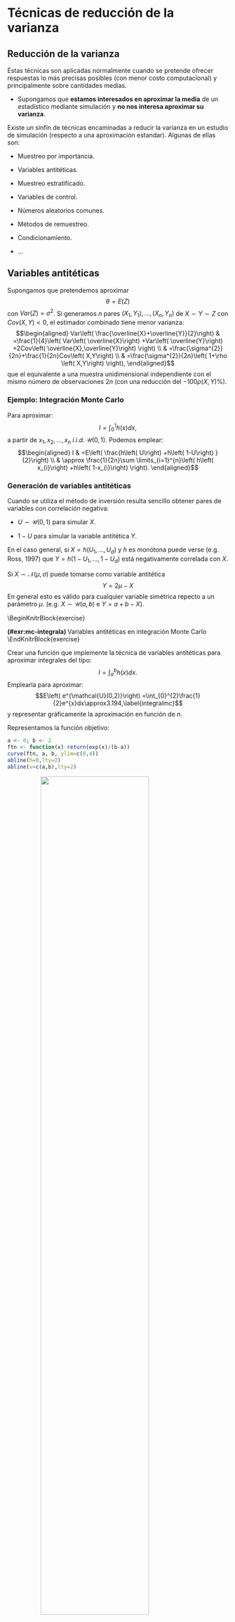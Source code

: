 Técnicas de reducción de la varianza
====================================




Reducción de la varianza
------------------------

Éstas técnicas son aplicadas normalmente cuando se pretende ofrecer respuestas
lo más precisas posibles (con menor costo computacional) y principalmente sobre cantidades medias.

-   Supongamos que **estamos interesados en aproximar la media** de un
    estadístico mediante simulación y 
    **no nos interesa aproximar su varianza**.

Existe un sinfín de técnicas encaminadas a reducir la varianza en un
estudio de simulación (respecto a una aproximación estandar). 
Algunas de ellas son:

-   Muestreo por importancia.

-   Variables antitéticas.

-   Muestreo estratificado.

-   Variables de control.

-   Números aleatorios comunes.

-   Métodos de remuestreo.

-   Condicionamiento.

-   ...

Variables antitéticas
---------------------
 
Supongamos que pretendemos aproximar 
$$\theta=E\left(  Z\right)$$ 
con $Var\left( Z \right) = \sigma^{2}$.
Si generamos $n$ pares 
$\left(  X_{1},Y_{1}\right), ... ,\left( X_{n},Y_{n}\right)$ 
de $X\sim Y\sim Z$ con $Cov\left(  X,Y\right) < 0$, 
el estimador combinado tiene menor varianza:
$$\begin{aligned}
    Var\left(  \frac{\overline{X}+\overline{Y}}{2}\right)   & =\frac{1}{4}\left(
    Var\left(  \overline{X}\right)  +Var\left(  \overline{Y}\right)  +2Cov\left(
    \overline{X},\overline{Y}\right)  \right) \\
    & =\frac{\sigma^{2}}{2n}+\frac{1}{2n}Cov\left(  X,Y\right) \\
    & =\frac{\sigma^{2}}{2n}\left(  1+\rho \left(  X,Y\right)  \right),
\end{aligned}$$
que el equivalente a una muestra unidimensional independiente con el
mismo número de observaciones $2n$ (con una reducción del
$-100\rho \left( X,Y\right) \%$).

### Ejemplo: Integración Monte Carlo

Para aproximar:
$$I=\int_{0}^{1}h\left(  x\right) dx,$$ 
a partir de $x_{1},x_{2},\ldots,x_{n}$ $i.i.d.$ 
$\mathcal{U}\left(0,1\right)$.
Podemos emplear: 
$$\begin{aligned}
    I  & =E\left(  \frac{h\left(  U\right)  +h\left(  1-U\right)  }{2}\right) \\
    & \approx \frac{1}{2n}\sum \limits_{i=1}^{n}\left(  h\left(  x_{i}\right)
    +h\left(  1-x_{i}\right)  \right).
\end{aligned}$$

### Generación de variables antitéticas

Cuando se utiliza el método de inversión resulta sencillo obtener
pares de variables con correlación negativa:

-   $U\sim \mathcal{U}\left(  0,1\right)$ para simular $X$.

-   $1-U$ para simular la variable antitética $Y$.

En el caso general, si $X=h\left(  U_{1},\ldots,U_{d}\right)$ y
$h$ es monótona puede verse (e.g. Ross, 1997) que
$Y=h\left(  1-U_{1},\ldots,1-U_{d}\right)$ está negativamente
correlada con $X$.

Si $X\sim \mathcal{N}(\mu,\sigma)$ puede tomarse como variable
antitética $$Y=2\mu-X$$ 
En general esto es válido para cualquier variable
simétrica repecto a un parámetro $\mu$.
(e.g. $X\sim \mathcal{U}(a,b)$ e $Y=a+b-X$).


\BeginKnitrBlock{exercise}<div class="exercise"><span class="exercise" id="exr:mc-integrala"><strong>(\#exr:mc-integrala) </strong></span>Variables antitéticas en integración Monte Carlo </div>\EndKnitrBlock{exercise}

Crear una función que implemente la técnica de variables antitéticas para aproximar integrales del tipo:
$$I=\int_{a}^{b}h\left(  x\right)  dx.$$ 
Emplearla para aproximar:
$$E\left(  e^{\mathcal{U}(0,2)}\right)  =\int_{0}^{2}\frac{1}{2}e^{x}dx\approx3.194,\label{integralmc}$$
y representar gráficamente la aproximación en función de $n$.

Representamos la función objetivo:


```r
a <- 0; b <- 2
ftn <- function(x) return(exp(x)/(b-a))
curve(ftn, a, b, ylim=c(0,4))
abline(h=0,lty=2)
abline(v=c(a,b),lty=2)
```

<img src="10-Reduccion_varianza_files/figure-html/unnamed-chunk-2-1.png" width="70%" style="display: block; margin: auto;" />

Se trata de calcular la media de $e^{\mathcal{U}(0,2)}$:


```r
teor <- (exp(b)-exp(a))/(b-a)
teor
```

```
## [1] 3.194528
```

Para la aproximación por integración Monte Carlo podemos emplear la función del capítulo anterior:


```r
mc.integral <- function(ftn, a, b, n, plot=TRUE) {
  fx <- sapply(runif(n, a, b), ftn)*(b-a)
  if (plot) {
    estint <- cumsum(fx)/(1:n)
    esterr <- sqrt(cumsum((fx-estint)^2))/(1:n)
    plot(estint, ylab="Media y rango de error", type="l", lwd= 2, 
         ylim=mean(fx)+2*c(-esterr[1],esterr[1]), xlab="Iteraciones")
    abline(h = estint[n], lty=2)
    lines(estint+2*esterr, lty = 3)
    lines(estint-2*esterr, lty = 3)
    return(list(valor=estint[n], error=2*esterr[n]))  
  } else return(list(valor=mean(fx), error=2*sd(fx)/sqrt(n)))
}  

set.seed(54321)
res <- mc.integral(ftn, a, b, 500)
abline(h = teor)
```

<img src="10-Reduccion_varianza_files/figure-html/unnamed-chunk-4-1.png" width="70%" style="display: block; margin: auto;" />

```r
res
```

```
## $valor
## [1] 3.184612
## 
## $error
## [1] 0.1619886
```


Para la integración Monte Carlo con variables antitéticas podríamos considerar:


```r
mc.integrala <- function(ftn, a, b, n, plot=TRUE,...) {
  # n es el nº de evaluaciones de la función objetivo (para facilitar comparaciones, solo se genera la mitad)
  x <- runif(n%/%2, a, b)
  # La siguiente línea solo para representar alternando
  x <- as.numeric(matrix(c(x,a+b-x),nrow=2,byrow=TRUE))
  # bastaría con emplear p.e. c(x,a+b-x)
  fx <- sapply(x, ftn)*(b-a)
  if (plot) {
    estint <- cumsum(fx)/(1:n)
    esterr <- sqrt(cumsum((fx-estint)^2))/(1:n)
    plot(estint, ylab="Media y rango de error",type="l", lwd = 2,
         ylim=mean(fx)+2*c(-esterr[1],esterr[1]),xlab="Iteraciones",...)
    abline(h = estint[n], lty=2)
    lines(estint+2*esterr, lty = 3)
    lines(estint-2*esterr, lty = 3)
    return(list(valor=estint[n],error=2*esterr[n]))
  } else return(list(valor=mean(fx),error=2*sd(fx)/sqrt(n)))
}

set.seed(54321)
res <- mc.integrala(ftn, a, b, 500)
```

<img src="10-Reduccion_varianza_files/figure-html/unnamed-chunk-5-1.png" width="70%" style="display: block; margin: auto;" />

```r
res
```

```
## $valor
## [1] 3.222366
## 
## $error
## [1] 0.1641059
```

Pero aunque aparentemente converge antes, parece no haber una mejora en la precisión de la aproximación. 
Si calculamos el porcentaje (estimado) de reducción del error:


```r
100*(0.1619886-0.1641059)/0.1619886
```

```
## [1] -1.307067
```

El problema es que en este caso se está estimando mal la varianza (asumiendo independencia).
Hay que tener cuidado con las técnicas de reducción de la varianza si uno de los objetivos de la simulación es precisamente estimar la variabilidad.
En este caso, una versión de la función anterior para integración Monte Carlo con variables antitéticas, con aproximación del error bajo dependencia podría ser:


```r
mc.integrala2 <- function(ftn, a, b, n, plot = TRUE,...) {
  # n es el nº de evaluaciones de la función objetivo (para facilitar comparaciones, solo se genera la mitad)
  x <- runif(n%/%2, a, b)
  # La siguiente línea solo para representar alternando
  x <- matrix(c(x,a+b-x),nrow=2,byrow=TRUE)
  # bastaría con emplear p.e. c(x,a+b-x)
  fx <- apply(x, 1,  ftn)*(b-a)
  corr <- cor(fx[,1], fx[,2])
  fx <- as.numeric(fx)
  return(list(valor=mean(fx), error=2*sd(fx)/sqrt(n)*sqrt(1+corr)))
}

set.seed(54321)
res <- mc.integrala2(ftn, a, b, 500)
res
```

```
## $valor
## [1] 3.222366
## 
## $error
## [1] 0.05700069
```

Porcentaje estimado de reducción del error:


```r
100*(0.1619886-0.05700069)/0.1619886
```

```
## [1] 64.81191
```

En este caso puede verse que la reducción teórica de la varianza es del 96.7%


 
Estratificación
---------------

Si se divide la población en estratos y se genera en cada uno un
número de observaciones proporcional a su tamaño (a la probabilidad de cada uno) nos
aseguramos de que se cubre el dominio de interés y se puede acelerar
la convergencia.

-   Por ejemplo, para generar una muestra de tamaño $n$ de una
    $\mathcal{U}\left(  0,1\right)$, se pueden generar $l=\frac{n}{k}$
    observaciones ($1\leq k\leq n$) de la forma:
    $$U_{j_{1}},\ldots,U_{j_{l}}\sim \mathcal{U}\left(  \frac{(j-1)}{k},\frac{j}{k}\right)  \text{ para }j=1,...,k.$$

Si en el número de obsevaciones se tiene en cuenta la
variabilidad en el estrato se puede obtener una reducción
significativa de la varianza.


\BeginKnitrBlock{example}\iffalse{-91-77-117-101-115-116-114-101-111-32-101-115-116-114-97-116-105-102-105-99-97-100-111-32-100-101-32-117-110-97-32-101-120-112-111-110-101-110-99-105-97-108-93-}\fi{}<div class="example"><span class="example" id="exm:estr-exp"><strong>(\#exm:estr-exp)  \iffalse (Muestreo estratificado de una exponencial) \fi{} </strong></span></div>\EndKnitrBlock{example}

Supóngase el siguiente problema (absolutamente artificial pero ilustrativo para comprender esta técnica). 
Dada una muestra de tamaño 10 de una población con distribución: 
$$X \sim \exp\left( 1 \right),$$
se desea aproximar la media poblacional (es sobradamente conocido que es 1) a partir de 10 simulaciones. 
Supongamos que para evitar que, por puro azar, exista alguna zona en la que la exponencial toma valores, no representada en la muestra simulada de 10 datos, se consideran tres estratos. 
Por ejemplo, el del 40% de valores menores, el siguiente 50% de valores (intermedios) y el 10% de valores más grandes para esta distribución.

El algoritmo de inversión (optimizado) para simular una $\exp\left(1\right)$ es:

1. Generar $U\sim \mathcal{U}\left(  0,1\right)$.

2. Hacer $X=-\ln U$.

Dado que, en principio, simulando diez valores $U_{1},U_{2},\ldots,U_{10}\sim \mathcal{U}\left(  0,1\right)$, no hay nada que nos garantice que las proporciones de los estratos son las deseadas (aunque sí lo serán en media). 
Una forma de garantizar el que obtengamos **4, 5 y 1** valores, repectivamente, en cada uno de los tres estratos, consiste en simular: 

-   4 valores de $\mathcal{U}[0.6,1)$ para el primer estrato, 

-   5 valores de $\mathcal{U}[0.1,0.6)$ para el segundo y 

-   uno de $\mathcal{U}[0,0.1)$ para el tercero. 
    
Otra forma de proceder consistiría en rechazar valores de $U$ que caigan en uno de esos tres intervalos cuando el cupo de ese estrato esté ya lleno (lo cual no sería computacionalmente eficiente).    

El algoritmo con la estratificación propuesta sería como sigue:

1. Para $i=1,2,\ldots, 10$:

2. Generar $U_{i}$:

    2a. Generar $U\sim \mathcal{U}\left(  0,1\right)$.

    2b. Si $i\leq4$ hacer $U_{i} = 0.4 \cdot U + 0.6$.

    2c. Si $4<i\leq9$ hacer $U_{i} = 0.5 \cdot U + 0.1$.

    2d. Si $i=10$ hacer $U_{i} = 0.1 \cdot U$.

3. Devolver $X_{i}=-\ln U_{i}$.

No es difícil probar que:

-   $Var\left( X_{i}\right) = 0.0214644$ si $i=1,2,3,4$, 

-   $Var\left( X_{i}\right) = 0.229504$ si $i=5,6,7,8,9$ y

-   $Var\left( X_{10}\right) = 1$. 

Como consecuencia:
$$Var\left(  \overline{X}\right)  =\frac{1}{10^{2}}\sum_{i=1}^{10}
Var\left( X_{i} \right)  = 0.022338$$ 
que es bastante menor que 1 (la varianza en el caso de muestreo aleatorio simple no estratificado).


\BeginKnitrBlock{exercise}\iffalse{-91-73-110-116-101-103-114-97-99-105-243-110-32-77-111-110-116-101-32-67-97-114-108-111-32-99-111-110-32-101-115-116-114-97-116-105-102-105-99-97-99-105-243-110-93-}\fi{}<div class="exercise"><span class="exercise" id="exr:mc-integrale"><strong>(\#exr:mc-integrale)  \iffalse (Integración Monte Carlo con estratificación) \fi{} </strong></span></div>\EndKnitrBlock{exercise}

Aproximar la integral anterior empleando la técnica de estratificación, considerando $k$ subintervalos regularmente espaciados en el intervalo $\left[ 0, 2 \right]$. 
¿Como varía la reducción en la varianza dependiendo del valor de $k$?



```r
mc.integrale <- function(ftn, a, b, n, k) {
  # Integración Monte Carlo con estratificación
  l <- n%/%k
  int <- seq(a, b, len=k+1)
  x <- runif(l*k, rep(int[-(k+1)], each=l), rep(int[-1], each=l))
  # l uniformes en cada uno de los intervalos [(j-1)/k , j/k]
  fx <- sapply(x, ftn)*(b-a)
  return(list(valor=mean(fx), error=2*sd(fx)/sqrt(n)))   # error mal calculado
}

set.seed(54321)
res <- mc.integral(ftn, a, b, 500)
abline(h = teor)
```

<img src="10-Reduccion_varianza_files/figure-html/unnamed-chunk-9-1.png" width="70%" style="display: block; margin: auto;" />

```r
res
```

```
## $valor
## [1] 3.184612
## 
## $error
## [1] 0.1619886
```

```r
set.seed(54321)
mc.integrale(ftn, a, b, 500, 50)
```

```
## $valor
## [1] 3.193338
## 
## $error
## [1] 0.1597952
```

```r
set.seed(54321)
mc.integrale(ftn, a, b, 500, 100)
```

```
## $valor
## [1] 3.193927
## 
## $error
## [1] 0.1599089
```

De esta forma no se tiene en cuenta la variabilidad en el estrato.
El tamaño de las submuestras debería incrementarse hacia el extremo superior.

\BeginKnitrBlock{exercise}<div class="exercise"><span class="exercise" id="exr:mc-integraleb"><strong>(\#exr:mc-integraleb) </strong></span></div>\EndKnitrBlock{exercise}
Repetir el ejemplo anterior considerando intervalos regularmente espaciados en escala exponencial.


Variables de control
--------------------

En este caso se trata de sacar partido tanto a una covarianza
positiva como negativa.
La idea básica es emplear una variable $Y$, con media conocida
$\mu_{Y}$, para controlar la variable $X$ (con media desconocida),
de forma que ambas variables estén "suficientemente" correlacionadas.
La versión "controlada" de $X$ será:
$$X^{\ast}=X+\alpha \left(  Y-\mu_{Y}\right)$$ 
con $E(X^{\ast})=E(X)=\theta$.
Puede verse que
$Var(X^{\ast})=Var(X)+\alpha^{2}Var(Y)+2\alpha Cov(X,Y)$ 
es mínima para:
$$\alpha^{\ast}=-\frac{Cov(X,Y)}{Var(Y)},$$ 
con $Var(X^{\ast}) = Var(X) \left( 1-\rho^{2} \left( X, Y \right) \right)$ 
(lo que supone una reducción del $100\rho^{2}\left( X, Y \right) \%$).

En la práctica normalmente $\alpha^{\ast}$ no es conocida. 
Para estimarlo se puede realizar ajuste lineal de $X$ sobre $Y$ 
(a partir de los datos simulados $X_{i}$ e $Y_{i}$, $1\leq i\leq n$):

-   Si $\hat{x}=\hat{\beta}_{0}+\hat{\beta}_{1}y$ es la recta ajustada, con
    $\hat{\beta}_{1} = \dfrac{S_{XY}}{S_{Y}^{2}}$ y 
    $\hat{\beta}_{0} = \overline{X}-\hat{\beta}_{1}\overline{Y}$, 
    la estimación sería: 
    $$\hat{\alpha}^{\ast}=-\hat{\beta}_{1}$$
    
-   Adicionalmente, para aproximar $\theta$:
    $$\begin{aligned}
    \hat{\theta} & =\overline{X}^{\ast}=\overline{X}-\hat{\beta}_{1}\left( \overline{Y}-\mu_{Y}\right) \\  
    & =\hat{\beta}_{0}+\hat{\beta}_{1}\mu_{Y}
    \end{aligned}$$

-   Si $\mu_{Y}=0\Rightarrow \hat{\theta}=\overline{X}^{\ast}=\hat{\beta}_{0}$.

          

\BeginKnitrBlock{exercise}\iffalse{-91-73-110-116-101-103-114-97-99-105-243-110-32-77-111-110-116-101-32-67-97-114-108-111-32-99-111-110-32-118-97-114-105-97-98-108-101-115-32-100-101-32-99-111-110-116-114-111-108-93-}\fi{}<div class="exercise"><span class="exercise" id="exr:mc-integral-contr"><strong>(\#exr:mc-integral-contr)  \iffalse (Integración Monte Carlo con variables de control) \fi{} </strong></span></div>\EndKnitrBlock{exercise}

Aproximar la integral anterior empleando la variable $U\sim\mathcal{U}(0,2)$ para controlar la variable $e^{U}$.

Se trata de calcular la media de $exp(\mathcal{U}(a,b))$:


```r
a <- 0; b <- 2
teor <- (exp(b)-exp(a))/(b-a)
teor
```

```
## [1] 3.194528
```

Aproximación clásica por simulación:


```r
set.seed(54321)
nsim <- 1000
u <- runif(nsim, a, b)
expu <- exp(u)
mean(expu) 
```

```
## [1] 3.182118
```

Con variable control:


```r
plot(u, expu)
reg <- lm(expu ~ u)$coef
abline(reg, col='blue')
```

<img src="10-Reduccion_varianza_files/figure-html/unnamed-chunk-12-1.png" width="70%" style="display: block; margin: auto;" />

```r
# summary(lm(expu ~ u)) # R-squared: 0.9392
reg[1]+reg[2] # Coincidirá con la solución mean(expuc)
```

```
## (Intercept) 
##    3.204933
```

Lo siguiente ya no sería necesario:


```r
expuc <- expu - reg[2]*(u-1)
mean(expuc)  
```

```
## [1] 3.204933
```

Estimación del porcentaje de reducción en la varianza:


```r
100*(var(expu)-var(expuc))/var(expu)
```

```
## [1] 93.91555
```


Números aleatorios comunes
--------------------------

Se trataría de una técnica básica del diseño de experimentos: 
realizar comparaciones homogéneas (bloquear). 
Por ejemplo cuando se diseña un experimento para la comparación 
de la media de dos variables, se pueden emplear las denominadas 
muestras apareadas, en lugar de muestras independientes.

Supóngamos que estamos interesados en las diferencias entre dos
estrategias (e.g. dos estimadores):
$$E\left(  X\right)  -E\left(  Y\right)  =E\left(  X-Y\right).$$

Para ello se generan dos secuencias $X_{1}$, $X_{2}$, $\ldots$,
$X_{n}$, e $Y_{1}$, $Y_{2}$, $\ldots$, $Y_{n}$ y se calcula:
$$\overline{X}-\overline{Y}=\frac{1}{n}\sum_{i=1}^{n}\left(  X_{i}-Y_{i}\right)$$

-   Si las secuencias se generan de modo independiente:
    $$Var\left( \overline{X} - \overline{Y} \right) 
    = \frac{1}{n} \left( Var\left( X \right) + Var\left( Y \right) \right)$$

-   Si se generar las secuencias empleando** la misma semilla**, 
    los datos son dependientes: 
    $$Cov\left( X_{i}, Y_{i} \right) > 0$$ 
    y tendríamos que:
    $$\begin{aligned}
    Var\left( \overline{X}-\overline{Y}\right)  &
    = \frac{1}{n^{2}}\sum_{i=1}^{N}Var\left( X_{i}-Y_{i}\right) 
    = \frac{1}{n}Var\left( X_{i}-Y_{i}\right) \\
    & = \frac{1}{n}\left( Var\left( X_{i} \right) + Var\left( Y_{i} \right)
    - 2Cov\left( X_{i},Y_{i} \right) \right) \\
    & \leq \frac{1}{n}\left( Var\left( X_{i} \right) 
    + Var\left( Y_{i}\right) \right)
    \end{aligned}$$

En el capítulo de aplicaciones de la simulación se empleó esta técnica para comparar distribuciones de estimadores...

Ejercicios fin de práctica
--------------------------

\BeginKnitrBlock{exercise}\iffalse{-91-112-114-111-112-117-101-115-116-111-93-}\fi{}<div class="exercise"><span class="exercise" id="exr:mc-int-ainv"><strong>(\#exr:mc-int-ainv)  \iffalse (propuesto) \fi{} </strong></span></div>\EndKnitrBlock{exercise}

Aproximar mediante integración Monte Carlo (clásica) la media de una distribución exponencial de parámetro $1/2$:
$$I=\int_{0}^{\infty}\frac{x}{2}e^{-\frac{x}{2}}dx$$ 
y representar gráficamente la aproximación en función de $n$. 
Comparar los resultados con los obtenidos empleando variables antitéticas,
¿se produce una reducción en la varianza?

\BeginKnitrBlock{remark}<div class="remark">\iffalse{} <span class="remark"><em>Nota: </em></span>  \fi{}Puede ser recomendable emplear el método de inversión para generar las
muestras (antitéticas) de la exponencial.</div>\EndKnitrBlock{remark}

MC clásico:


```r
nsim <- 1000
lambda <- 0.5
set.seed(1)
x <- - log(runif(nsim)) / lambda
# Aprox por MC da media 
mean(x) # valor teor 1/lambda = 2
```

```
## [1] 1.97439
```

```r
# Aprox da precisión 
var(x)  
```

```
## [1] 3.669456
```

MC con  variables antitéticas:


```r
# xa <-
# mean(xa) # Aprox por MC da media (valor teor 1/lambda = 2)
# var(xa)  # Aprox da precisión supoñendo independencia
# corr <- cor(x1,x2)
# var(xa)*(1 + corr) # Estimación varianza supoñendo dependencia
```

Estimación del porcentaje de reducción en la varianza


```r
# 100*(var(x) - var(xa))/var(x)
```



